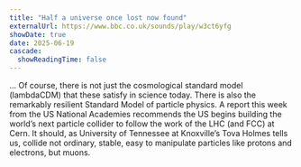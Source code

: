 ```yaml
---
title: "Half a universe once lost now found"
externalUrl: https://www.bbc.co.uk/sounds/play/w3ct6yfg
showDate: true
date: 2025-06-19
cascade:
  showReadingTime: false
---
```

... Of course, there is not just the cosmological standard model (lambdaCDM) that these satisfy in science today. There is also the remarkably resilient Standard Model of particle physics. A report this week from the US National Academies recommends the US begins building the world’s next particle collider to follow the work of the LHC (and FCC) at Cern. It should, as University of Tennessee at Knoxville’s Tova Holmes tells us, collide not ordinary, stable, easy to manipulate particles like protons and electrons, but muons.
